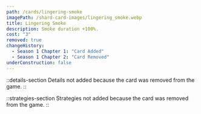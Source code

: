```yaml
---
path: /cards/lingering-smoke
imagePath: /shard-card-images/lingering_smoke.webp
title: Lingering Smoke
description: Smoke duration +100%.
cost: "3"
removed: true
changeHistory:
  - Season 1 Chapter 1: "Card Added"
  - Season 1 Chapter 2: "Card Removed"
underConstruction: false
---
```


::details-section
Details not added because the card was removed from the game.
::

::strategies-section
Strategies not added because the card was removed from the game.
::
